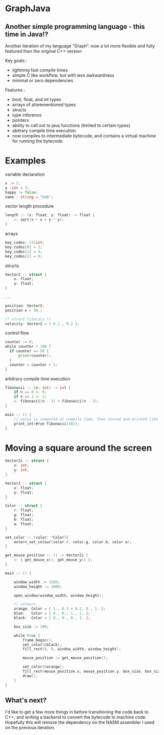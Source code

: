 # GraphJava

## Another simple programming language - this time in Java!?

Another iteration of my language "Graph". now a lot more flexible and fully featured than the original C++ version

Key goals :
- lightning fast compile times
- simple C like workflow, but with less awkwardness
- minimal or zero dependencies

Features :
- bool, float, and int types
- arrays of aforementioned types
- structs
- type inference
- pointers
- ability to call out to java functions (limited to certain types)
- abitrary compile time execution
- now compiles to intermediate bytecode, and contains a virtual machine for running the bytecode.

# Examples

variable declaration
```go
x := 2;
y :int = 3;
happy := false;
name : string = "bob";
```

vector length procedure
```go
length :: (x: float, y: float) -> float {
    <- sqrt(x * x + y * y);
}
```

arrays
```go
key_codes: [3]int;
key_codes[0] = 2;
key_codes[1] = 4;
key_codes[2] = 8;
```

structs
```go
Vector2 :: struct {
    x: float;
    y: float;
}

...

position: Vector2;
position.x = 50.;

/* struct literals */
velocity: Vector2 = { 0.1 , 0.2 };
```

control flow
```go
counter := 0;
while counter < 100 {
  if counter == 50 {
      print(counter);
  }
  counter = counter + 1;
}
```
arbitrary compile time execution
```go
fibonacci :: (n: int) -> int {
    if n == 0 <- 0;
    if n == 1 <- 1;
    <- fibonacci(n - 1) + fibonacci(n - 2);
}

main :: () {
    // value is computed at compile time, then stored and printed like a contant at runtime
    print_int(#run fibonacci(40));
}
```

# Moving a square around the screen
```go
Vector2i :: struct {
    x: int;
    y: int;
}

Vector2 :: struct {
    x: float;
    y: float;
}

Color :: struct {
    r: float;
    g: float;
    b: float;
    a: float;
}

set_color :: (color: *Color){
    extern_set_colour(color.r, color.g, color.b, color.a);
}

get_mouse_position :: () -> Vector2i {
    <- { get_mouse_x(), get_mouse_y() };
}

main :: () {

    window_width := 1500;
    window_height := 1000;

    open_window(window_width, window_height);

    // colours
    orange: Color = { 1., 0.3 + 0.2, 0., 1. };
    blue:   Color = { 0., 0., 1., 1. };
    black:  Color = { 0., 0., 0., 1. };

    box_size := 100;

    while true {
        frame_begin();
        set_color(&black);
        fill_rect(0, 0, window_width, window_height);

        mouse_position := get_mouse_position();

        set_color(&orange);
        fill_rect(mouse_position.x, mouse_position.y, box_size, box_size);
        draw();
    }
}
```
## What's next?
I'd like to get a few more things in before transitioning the code back to C++, and writing a backend to convert the bytecode to machine code.
Hopefully this will remove the dependency on the NASM assembler I used on the previous iteration.
  
